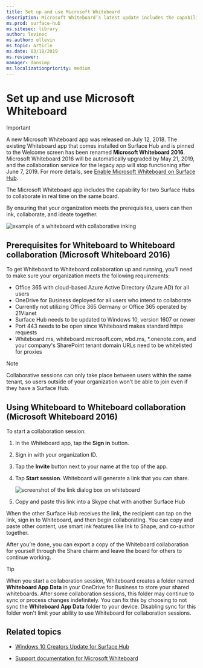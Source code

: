 ```yaml
---
title: Set up and use Microsoft Whiteboard  
description: Microsoft Whiteboard’s latest update includes the capability for two Surface Hubs to collaborate in real time on the same board.
ms.prod: surface-hub
ms.sitesec: library
author: levinec
ms.author: ellevin
ms.topic: article
ms.date: 03/18/2019
ms.reviewer: 
manager: dansimp
ms.localizationpriority: medium
---
```


# Set up and use Microsoft Whiteboard 



>[!IMPORTANT]
>A new Microsoft Whiteboard app was released on July 12, 2018. The existing Whiteboard app that comes installed on Surface Hub and is pinned to the Welcome screen has been renamed **Microsoft Whiteboard 2016**. Microsoft Whiteboard 2016 will be automatically upgraded by May 21, 2019, and the collaboration service for the legacy app will stop functioning after June 7, 2019. For more details, see [Enable Microsoft Whiteboard on Surface Hub](https://support.office.com/article/enable-microsoft-whiteboard-on-surface-hub-b5df4539-f735-42ff-b22a-0f5e21be7627?ui=en-US&rs=en-US&ad=US).

The Microsoft Whiteboard app includes the capability for two Surface Hubs to collaborate in real time on the same board. 

By ensuring that your organization meets the prerequisites, users can then ink, collaborate, and ideate together. 

![example of a whiteboard with collaborative inking](images/wb-collab-example.png)

## Prerequisites for Whiteboard to Whiteboard collaboration (Microsoft Whiteboard 2016)

To get Whiteboard to Whiteboard collaboration up and running, you’ll need to make sure your organization meets the following requirements:

- Office 365 with cloud-based Azure Active Directory (Azure AD) for all users
- OneDrive for Business deployed for all users who intend to collaborate
- Currently not utilizing Office 365 Germany or Office 365 	operated by 21Vianet
- Surface Hub needs to be updated to Windows 10, version 1607 or newer
- Port 443 needs to be open since Whiteboard makes standard https requests
- Whiteboard.ms, whiteboard.microsoft.com, wbd.ms, \*.onenote.com, and your company's SharePoint tenant domain URLs need to be whitelisted for proxies

 
>[!NOTE]
>Collaborative sessions can only take place between users within the same tenant, so users outside of your organization won’t be able to join even if they have a Surface Hub.

## Using Whiteboard to Whiteboard collaboration (Microsoft Whiteboard 2016)

To start a collaboration session:

1. In the Whiteboard app, tap the **Sign in** button.
2. Sign in with your organization ID.
3. Tap the **Invite** button next to your name at the top of the app.
4. Tap **Start session**. Whiteboard will generate a link that you can share.

    ![screenshot of the link dialog box on whiteboard](images/wb-collab-link.png)
    
5. Copy and paste this link into a Skype chat with another Surface Hub

When the other Surface Hub receives the link, the recipient can tap on the link, sign in to Whiteboard, and then begin collaborating. You can copy and paste other content, use smart ink features like Ink to Shape, and co-author together.

After you’re done, you can export a copy of the Whiteboard collaboration for yourself through the Share charm and leave the board for others to continue working. 

>[!TIP]
>When you start a collaboration session, Whiteboard creates a folder named **Whiteboard App Data** in your OneDrive for Business to store your shared whiteboards. After some collaboration sessions, this folder may continue to sync or process changes indefinitely. You can fix this by choosing to not sync the **Whiteboard App Data** folder to your device. Disabling sync for this folder won't limit your ability to use Whiteboard for collaboration sessions.






## Related topics

- [Windows 10 Creators Update for Surface Hub](https://www.microsoft.com/surface/support/surface-hub/windows-10-creators-update-surface-hub)

- [Support documentation for Microsoft Whiteboard](https://support.office.com/article/Whiteboard-Help-0c0f2aa0-b1bb-491c-b814-fd22de4d7c01)
